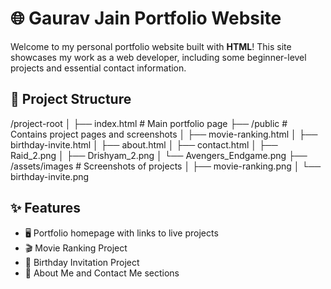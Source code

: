 # 🌐 Gaurav Jain Portfolio Website

Welcome to my personal portfolio website built with **HTML**! This site showcases my work as a web developer, including some beginner-level projects and essential contact information.

## 📁 Project Structure

/project-root
│
├── index.html # Main portfolio page
├── /public # Contains project pages and screenshots
│ ├── movie-ranking.html
│ ├── birthday-invite.html
│ ├── about.html
│ ├── contact.html
│ ├── Raid_2.png
│ ├── Drishyam_2.png
│ └── Avengers_Endgame.png
├── /assets/images # Screenshots of projects
│ ├── movie-ranking.png
│ └── birthday-invite.png

## ✨ Features

- 🖥️ Portfolio homepage with links to live projects
- 🎬 Movie Ranking Project
- 🎉 Birthday Invitation Project
- 📄 About Me and Contact Me sections

